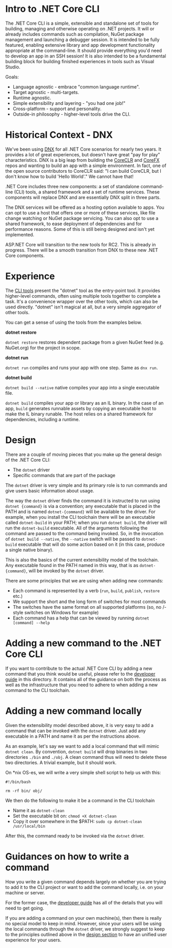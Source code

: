 Intro to .NET Core CLI
======================

The .NET Core CLI is a simple, extensible and standalone set of tools for building, managing and otherwise operating on .NET projects. It will or already includes commands such as compilation, NuGet package management and launching a debugger session. It is intended to be fully featured, enabling extensive library and app development functionality appropriate at the command-line. It should provide everything you'd need to develop an app in an SSH session! It is also intended to be a fundamental building block for building finished experiences in tools such as Visual Studio.

Goals:

- Language agnostic - embrace "common language runtime".
- Target agnostic - multi-targets.
- Runtime agnostic.
- Simple extensibility and layering - "you had one job!"
- Cross-platform - support and personality.
- Outside-in philosophy - higher-level tools drive the CLI.

Historical Context - DNX
========================

We've been using [DNX](http://blogs.msdn.com/b/dotnet/archive/2015/04/29/net-announcements-at-build-2015.aspx#dnx) for all .NET Core scenarios for nearly two years. It provides a lot of great experiences, but doesn't have great "pay for play" characteristics. DNX is a big leap from  building the [CoreCLR](https://github.com/dotnet/coreclr) and [CoreFX](https://github.com/dotnet/corefx) repos and wanting to build an app with a simple environment. In fact, one of the open source contributors to CoreCLR said: "I can build CoreCLR, but I don't know how to build 'Hello World'." We cannot have that!

.NET Core includes three new components: a set of standalone command-line (CLI) tools, a shared framework and a set of runtime services. These components will replace DNX and are essentially DNX split in three parts. 

The DNX services will be offered as a hosting option available to apps. You can opt to use a host that offers one or more of these services, like file change watching or NuGet package servicing. You can also opt to use a shared framework, to ease deployment of dependencies and for performance reasons. Some of this is still being designed and isn't yet implemented.

ASP.NET Core will transition to the new tools for RC2. This is already in progress. There will be a smooth transition from DNX to these new .NET Core components.

Experience 
==========

The [CLI tools](https://github.com/dotnet/cli) present the "dotnet" tool as the entry-point tool. It provides higher-level commands, often using multiple tools together to complete a task. It's a convenience wrapper over the other tools, which can also be used directly. "dotnet" isn't magical at all, but a very simple aggregator of other tools.

You can get a sense of using the tools from the examples below.

**dotnet restore**

`dotnet restore` restores dependent package from a given NuGet feed (e.g. NuGet.org) for the project in scope.

**dotnet run**

`dotnet run` compiles and runs your app with one step. Same as `dnx run`.

**dotnet build**

`dotnet build --native` native compiles your app into a single executable file.

`dotnet build` compiles your app or library as an IL binary. In the case of an app, `build` generates runnable assets by copying an executable host to make the IL binary runable. The host relies on a shared framework for dependencies, including a runtime.

Design
======

There are a couple of moving pieces that you make up the general design of the .NET Core CLI:

* The `dotnet` driver
* Specific commands that are part of the package

The `dotnet` driver is very simple and its primary role is to run commands and give users basic information about usage. 

The way the `dotnet` driver finds the command it is instructed to run using `dotnet {command}` is via a convention; any executable that is placed in the PATH and is named `dotnet-{command}` will be available to the driver. For example, when you install the CLI toolchain there will be an executable called `dotnet-build` in your PATH; when you run `dotnet build`, the driver will run the `dotnet-build` executable. All of the arguments following the command are passed to the command being invoked. So, in the invocation of `dotnet build --native`, the `--native` switch will be passed to `dotnet-build` executable that will do some action based on it (in this case, produce a single native binary).

This is also the basics of the current extensibility model of the toolchain. Any executable found in the PATH named in this way, that is as `dotnet-{command}`, will be invoked by the `dotnet` driver. 

There are some principles that we are using when adding new commands:

* Each command is represented by a verb (`run`, `build`, `publish`, `restore` etc.)
* We support the short and the long form of switches for most commands
* The switches have the same format on all supported platforms (so, no /-style switches on Windows for example)
* Each command has a help that can be viewed by running `dotnet [command] --help`

Adding a new command to the .NET Core CLI 
=========================================

If you want to contribute to the actual .NET Core CLI by adding a new command that you think would be useful, please refer to the [developer guide](developer-guide.md) in this directory. It contains all of the guidance on both the process as well as the infrastructure that you need to adhere to when adding a new command to the CLI toolchain. 

Adding a new command locally
============================ 
Given the extensibility model described above, it is very easy to add a command that can be invoked with the `dotnet` driver. Just add any executable in a PATH and name it as per the instructions above.

As an example, let's say we want to add a local command that will mimic `dotnet clean`. By convention, `dotnet build` will drop binaries in two directories `./bin` and `./obj`. A clean command thus will need to delete these two directories. A trivial example, but it should work.

On *nix OS-es, we will write a very simple shell script to help us with this:
```shell
#!/bin/bash

rm -rf bin/ obj/
```

We then do the following to make it be a command in the CLI toolchain

* Name it as `dotnet-clean`
* Set the executable bit on: `chmod +X dotnet-clean`
* Copy it over somewhere in the $PATH: `sudo cp dotnet-clean /usr/local/bin`

After this, the command ready to be invoked via the `dotnet` driver. 

Guidances on how to write a command 
===================================
How you write a given command depends largely on whether you are trying to add it to the CLI project or want to add the command locally, i.e. on your machine or server. 

For the former case, the [developer guide](developer-guide.md) has all of the details that you will need to get going. 

If you are adding a command on your own machine(s), then there is really no special model to keep in mind. However, since your users will be using the local commands through the `dotnet` driver, we strongly suggest to keep to the principles outlined above in the [design section](#design) to have an unified user experience for your users. 
